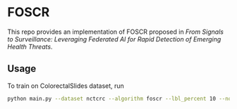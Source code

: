 # FOSCR
This repo provides an implementation of FOSCR proposed in *From Signals to Surveillance: Leveraging Federated AI for Rapid Detection of Emerging Health Threats*.
## Usage
To train on ColorectalSlides dataset, run

```bash
python main.py --dataset nctcrc --algorithm foscr --lbl_percent 10 --novel_percent 4 --batchsize 512 --E 4 --lr 0.1 --arch RN18_simclr_CIFAR --w-supce 0.2 --w-supcon 0.2 --w-semicon 1 --proto_align True --w-proto 2 --seen_device 1
```

